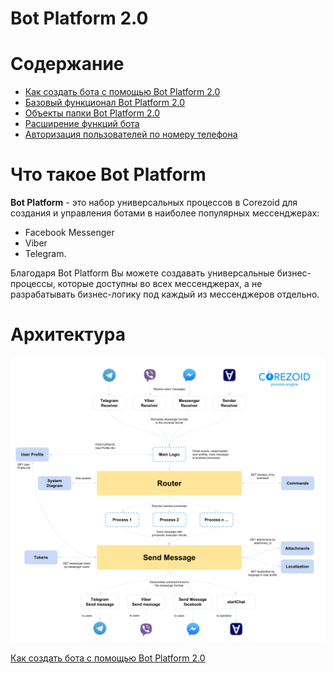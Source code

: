 # **Bot Platform 2.0**

  

# Содержание



- [Как создать бота с помощью Bot Platform 2.0](get-started.md)
- [Базовый функционал Bot Platform 2.0](basic-functionality.md)
- [Объекты папки Bot Platform 2.0](objects-description.md)
- [Расширение функций бота](add-new-functionality.md)
- [Авторизация пользователей по номеру телефона](authorization.md)

  
  
  

# Что такое Bot Platform

**Bot Platform** - это набор универсальных процессов в Corezoid для создания и управления ботами в наиболее популярных мессенджерах:

-   Facebook Messenger
-   Viber
-   Telegram.

Благодаря Bot Platform Вы можете создавать универсальные бизнес-процессы, которые доступны во всех мессенджерах, а не разрабатывать бизнес-логику под каждый из мессенджеров отдельно.

# Архитектура


  ![img](img/architecture.png)

[Как создать бота с помощью Bot Platform 2.0](get-started.md)